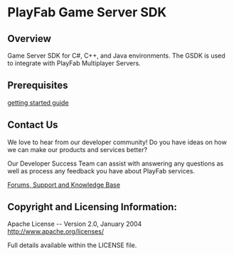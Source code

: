 # PlayFab Game Server SDK

## Overview

Game Server SDK for C#, C++, and Java environments.  The GSDK is used to integrate with PlayFab Multiplayer Servers.


## Prerequisites

[getting started guide](https://docs.microsoft.com/en-us/gaming/playfab/features/multiplayer/servers/integrating-game-servers-with-gsdk)

## Contact Us
We love to hear from our developer community!
Do you have ideas on how we can make our products and services better?

Our Developer Success Team can assist with answering any questions as well as process any feedback you have about PlayFab services.

[Forums, Support and Knowledge Base](https://community.playfab.com/index.html)


## Copyright and Licensing Information:

  Apache License --
  Version 2.0, January 2004
  http://www.apache.org/licenses/

  Full details available within the LICENSE file.

